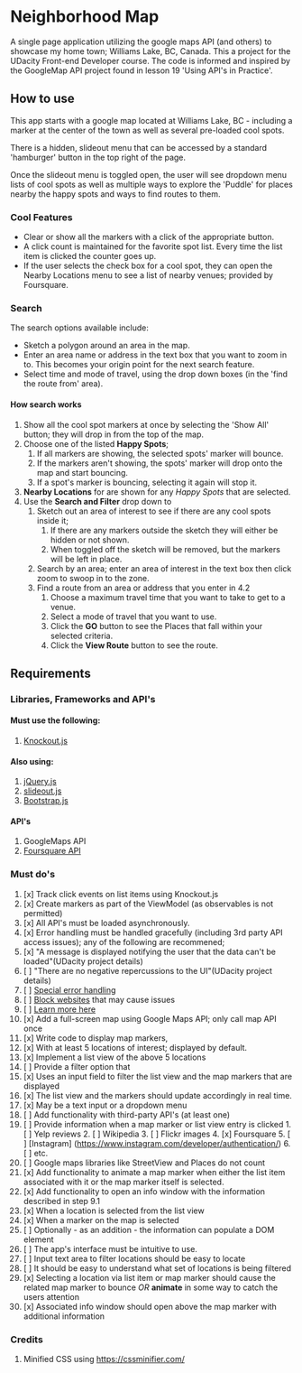 # Neighborhood Map
A single page application utilizing the google maps API (and others) to showcase my home town; Williams Lake, BC, Canada.  This a project for the UDacity Front-end Developer course. 
The code is informed and inspired by the GoogleMap API project found in lesson 19 'Using API's in Practice'.

## How to use
This app starts with a google map located at Williams Lake, BC - including a marker at the center of the town as well as several pre-loaded cool spots.  

There is a hidden, slideout menu that can be accessed by a standard 'hamburger' button in the top right of the page.  

Once the slideout menu is toggled open, the user will see dropdown menu lists of cool spots as well as multiple ways to explore the 'Puddle' 
for places nearby the happy spots and ways to find routes to them.  


### Cool Features
* Clear or show all the markers with a click of the appropriate button.
* A click count is maintained for the favorite spot list.  Every time the list item is clicked the counter goes up.
* If the user selects the check box for a cool spot, they can open the Nearby Locations menu to see a list of nearby venues; provided by Foursquare.
### Search
The search options available include:  
* Sketch a polygon around an area in the map.
* Enter an area name or address in the text box that you want to zoom in to.  This becomes your origin point for the next search feature.
* Select time and mode of travel, using the drop down boxes (in the 'find the route from' area).

#### How search works
1. Show all the cool spot markers at once by selecting the 'Show All' button; they will drop in from the top of the map.  
2. Choose one of the listed **Happy Spots**;
    1. If all markers are showing, the selected spots' marker will bounce.
    2. If the markers aren't showing, the spots' marker will drop onto the map and start bouncing.
    3. If a spot's marker is bouncing, selecting it again will stop it.
3. **Nearby Locations** for are shown for any *Happy Spots* that are selected.
4. Use the **Search and Filter** drop down to  
    1. Sketch out an area of interest to see if there are any cool spots inside it;
        1. If there are any markers outside the sketch they will either be hidden or not shown.
        2. When toggled off the sketch will be removed, but the markers will be left in place.
    2. Search by an area; enter an area of interest in the text box then click zoom to swoop in to the zone.
    3. Find a route from an area or address that you enter in 4.2
        1. Choose a maximum travel time that you want to take to get to a venue.
        2. Select a mode of travel that you want to use.
        3. Click the **GO** button to see the Places that fall within your selected criteria.
        4. Click the **View Route** button to see the route.


## Requirements

### Libraries, Frameworks and API's
#### Must use the following:
1. [Knockout.js](http://knockoutjs.com/)

#### Also using:
1. [jQuery.js](https://jquery.com/)
2. [slideout.js](https://github.com/Mango/slideout)
3. [Bootstrap.js](http://getbootstrap.com/)

#### API's
1. GoogleMaps API
2. [Foursquare API](https://developer.foursquare.com/start)


### Must do's
1. [x] Track click events on list items using Knockout.js
2. [x] Create markers as part of the ViewModel (as observables is not permitted)
3. [x] All API's must be loaded asynchronously.
4. [x] Error handling must be handled gracefully (including 3rd party API access issues); any of the following are recommened;
  1. [x] "A message is displayed notifying the user that the data can't be loaded"(UDacity project details)  
  2. [ ] "There are no negative repercussions to the UI"(UDacity project details)
  3. [ ] [Special error handling](http://api.jquery.com/jquery.ajax/#jqXHR)
  4. [ ] [Block websites](http://www.digitaltrends.com/computing/how-to-block-a-website/) that may cause issues
  5. [ ] [Learn more here](http://ruben.verborgh.org/blog/2012/12/31/asynchronous-error-handling-in-javascript/)
5. [x] Add a full-screen map using Google Maps API; only call map API once
6. [x] Write code to display map markers,
  1. [x] With at least 5 locations of interest; displayed by default.
7. [x] Implement a list view of the above 5 locations  
8. [ ] Provide a filter option that
  1. [x] Uses an input field to filter the list view and the map markers that are displayed
  2. [x] The list view and the markers should update accordingly in real time.
  3. [x] May be a text input or a dropdown menu
9. [ ] Add functionality with third-party API's (at least one)
  1. [ ] Provide information when a map marker or list view entry is clicked
    1. [ ] Yelp reviews
    2. [ ] Wikipedia
    3. [ ] Flickr images
    4. [x] Foursquare
    5. [ ] [Instagram] (https://www.instagram.com/developer/authentication/)
    6. [ ] etc.
  2. [ ] Google maps libraries like StreetView and Places do not count
10. [x] Add functionality to animate a map marker when either the list item associated with it or the map marker itself is selected.
11. [x] Add functionality to open an info window with the information described in step 9.1
  1. [x] When a location is selected from the list view
  2. [x] When a marker on the map is selected
  3. [ ] Optionally - as an addition - the information can populate a DOM element
12. [ ] The app's interface must be intuitive to use.
  1. [ ] Input text area to filter locations should be easy to locate
  2. [ ] It should be easy to understand what set of locations is being filtered
  3. [x] Selecting a location via list item or map marker should cause the related map marker to bounce *OR* **animate** in some way to catch the users attention
  4. [x] Associated info window should open above the map marker with additional information

### Credits
1. Minified CSS using https://cssminifier.com/